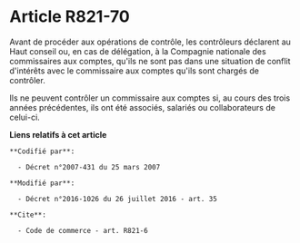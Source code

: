 # Article R821-70

Avant de procéder aux opérations de contrôle, les contrôleurs déclarent au Haut conseil ou, en cas de délégation, à la
Compagnie nationale des commissaires aux comptes, qu'ils ne sont pas dans une situation de conflit d'intérêts avec le
commissaire aux comptes qu'ils sont chargés de contrôler. 

Ils ne peuvent contrôler un commissaire aux comptes si, au cours des trois années précédentes, ils ont été associés, salariés
ou collaborateurs de celui-ci.

**Liens relatifs à cet article**

	**Codifié par**:

	  - Décret n°2007-431 du 25 mars 2007

	**Modifié par**:

	  - Décret n°2016-1026 du 26 juillet 2016 - art. 35

	**Cite**:

	  - Code de commerce - art. R821-6

